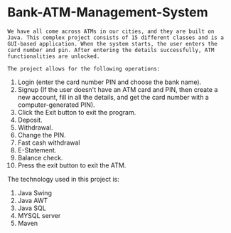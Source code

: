 # Bank-ATM-Management-System

    We have all come across ATMs in our cities, and they are built on Java. This complex project consists of 15 different classes and is a GUI-based application. When the system starts, the user enters the card number and pin. After entering the details successfully, ATM functionalities are unlocked.

    The project allows for the following operations:
1. Login (enter the card number PIN and choose the bank name).
2. Signup (If the user doesn't have an ATM card and PIN, then create a new account, fill in all the details, and get the card number with a computer-generated PIN).
3. Click the Exit button to exit the program.
4. Deposit.
5. Withdrawal.
6. Change the PIN.
7. Fast cash withdrawal
8. E-Statement.
9. Balance check.
10. Press the exit button to exit the ATM.

The technology used in this project is:

1. Java Swing
2. Java AWT
3. Java SQL
4. MYSQL server
5. Maven 
